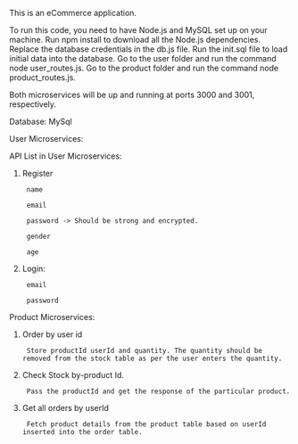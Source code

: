 This is an eCommerce application.

To run this code, you need to have Node.js and MySQL set up on your machine. 
Run npm install to download all the Node.js dependencies. 
Replace the database credentials in the db.js file. 
Run the init.sql file to load initial data into the database. 
Go to the user folder and run the command node user_routes.js. 
Go to the product folder and run the command node product_routes.js.

Both microservices will be up and running at ports 3000 and 3001, respectively.

Database: MySql

User Microservices:

API List in User Microservices:

1. Register

        name

        email

        password -> Should be strong and encrypted.

        gender

        age


2. Login:

        email

        password


Product Microservices:

1. Order by user id

        Store productId userId and quantity. The quantity should be removed from the stock table as per the user enters the quantity.

2. Check Stock by-product Id.

        Pass the productId and get the response of the particular product.

3. Get all orders by userId

        Fetch product details from the product table based on userId inserted into the order table.
